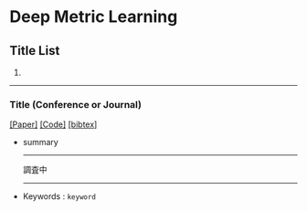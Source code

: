# Deep Metric Learning

## Title List

1. []()

---

### Title (Conference or Journal)

[[Paper]]()
[[Code]]()
[[bibtex]]()

- summary  
    ***
    調査中
    ***
- Keywords : `keyword`